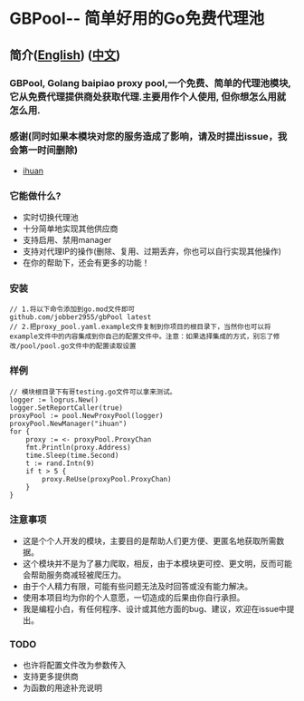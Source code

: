 # GBPool-- 简单好用的Go免费代理池
## 简介([English](https://github.com/jobber2955/gbPool/blob/main/README.md)) ([中文](https://github.com/jobber2955/gbPool/blob/main/README_cn.md))
### GBPool, Golang baipiao proxy pool,一个免费、简单的代理池模块,它从免费代理提供商处获取代理.主要用作个人使用, 但你想怎么用就怎么用.
### 感谢(同时如果本模块对您的服务造成了影响，请及时提出issue，我会第一时间删除)
- [ihuan](https://ip.ihuan.me/)

### 它能做什么?
- 实时切换代理池
- 十分简单地实现其他供应商
- 支持启用、禁用manager
- 支持对代理IP的操作(删除、复用、过期丢弃，你也可以自行实现其他操作)
- 在你的帮助下，还会有更多的功能！

### 安装

    // 1.将以下命令添加到go.mod文件即可
    github.com/jobber2955/gbPool latest
    // 2.把proxy_pool.yaml.example文件复制到你项目的根目录下，当然你也可以将example文件中的内容集成到你自己的配置文件中。注意：如果选择集成的方式，别忘了修改/pool/pool.go文件中的配置读取设置
### 样例

    // 模块根目录下有哥testing.go文件可以拿来测试。
    logger := logrus.New()
	logger.SetReportCaller(true)
	proxyPool := pool.NewProxyPool(logger)
	proxyPool.NewManager("ihuan")
	for {
		proxy := <- proxyPool.ProxyChan
		fmt.Println(proxy.Address)
		time.Sleep(time.Second)
		t := rand.Intn(9)
		if t > 5 {
			proxy.ReUse(proxyPool.ProxyChan)
		}
	}

### 注意事项
- 这是个个人开发的模块，主要目的是帮助人们更方便、更匿名地获取所需数据。
- 这个模块并不是为了暴力爬取，相反，由于本模块更可控、更文明，反而可能会帮助服务商减轻被爬压力。
- 由于个人精力有限，可能有些问题无法及时回答或没有能力解决。
- 使用本项目均为你的个人意愿，一切造成的后果由你自行承担。
- 我是编程小白，有任何程序、设计或其他方面的bug、建议，欢迎在issue中提出。

### TODO
- 也许将配置文件改为参数传入
- 支持更多提供商
- 为函数的用途补充说明
